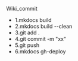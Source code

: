 Wiki_commit
  - 1.mkdocs build 
  - 2.mkdocs build --clean
  - 3.git add .
  - 4.git commit -m "xx"
  - 5.git push
  - 6.mkdocs gh-deploy
